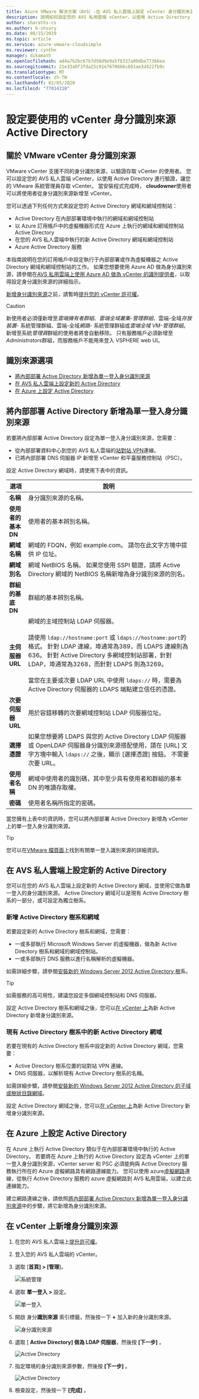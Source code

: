 ```yaml
---
title: Azure VMware 解決方案（AVS）-在 AVS 私人雲端上設定 vCenter 身分識別來源
description: 說明如何設定您的 AVS 私用雲端 vCenter，以使用 Active Directory 進行驗證，讓 VMware 系統管理員存取 vCenter
author: sharaths-cs
ms.author: b-shsury
ms.date: 08/15/2019
ms.topic: article
ms.service: azure-vmware-cloudsimple
ms.reviewer: cynthn
manager: dikamath
ms.openlocfilehash: ad4a7b2bc67b7d50d9e9a5f8337a09dbe77366ea
ms.sourcegitcommit: 21e33a0f3fda25c91e7670666c601ae3d422fb9c
ms.translationtype: MT
ms.contentlocale: zh-TW
ms.lasthandoff: 02/05/2020
ms.locfileid: "77014210"
---
```

# <a name="set-up-vcenter-identity-sources-to-use-active-directory"></a>設定要使用的 vCenter 身分識別來源 Active Directory

## <a name="about-vmware-vcenter-identity-sources"></a>關於 VMware vCenter 身分識別來源

VMware vCenter 支援不同的身分識別來源，以驗證存取 vCenter 的使用者。 您可以設定您的 AVS 私人雲端 vCenter，以使用 Active Directory 進行驗證，讓您的 VMware 系統管理員存取 vCenter。 當安裝程式完成時， **cloudowner**使用者可以將使用者從身分識別來源新增至 vCenter。 

您可以透過下列任何方式來設定您的 Active Directory 網域和網域控制站：

* Active Directory 在內部部署環境中執行的網域和網域控制站
* 以 Azure 訂用帳戶中的虛擬機器形式在 Azure 上執行的網域和網域控制站 Active Directory
* 在您的 AVS 私人雲端中執行的新 Active Directory 網域和網域控制站
* Azure Active Directory 服務

本指南說明在您的訂用帳戶中設定執行于內部部署或作為虛擬機器之 Active Directory 網域和網域控制站的工作。 如果您想要使用 Azure AD 做為身分識別來源，請參閱在[AVS 私用雲端上使用 Azure AD 做為 vCenter 的識別提供者](azure-ad.md)，以取得設定身分識別來源的詳細指示。

[新增身分識別來源](#add-an-identity-source-on-vcenter)之前，請暫時[提升您的 vCenter 許可權](escalate-private-cloud-privileges.md)。

> [!CAUTION]
> 新使用者必須僅新增至*雲端擁有者群組*、*雲端全域叢集-管理群組*、雲端-全域*存放裝置-* 系統管理群組、雲端-全域*網路-* 系統管理群組或*雲端全域 VM-管理群組*。  新增至系統*管理員*群組的使用者將會自動移除。  只有服務帳戶必須新增至*Administrators*群組，而服務帳戶不能用來登入 VSPHERE web UI。   


## <a name="identity-source-options"></a>識別來源選項

* [將內部部署 Active Directory 新增為單一登入身分識別來源](#add-on-premises-active-directory-as-a-single-sign-on-identity-source)
* [在 AVS 私人雲端上設定新的 Active Directory](#set-up-new-active-directory-on-an-avs-private-cloud)
* [在 Azure 上設定 Active Directory](#set-up-active-directory-on-azure)

## <a name="add-on-premises-active-directory-as-a-single-sign-on-identity-source"></a>將內部部署 Active Directory 新增為單一登入身分識別來源

若要將內部部署 Active Directory 設定為單一登入身分識別來源，您需要：

* 從內部部署資料中心到您的 AVS 私人雲端的[站對站 VPN](vpn-gateway.md#set-up-a-site-to-site-vpn-gateway)連線。
* 已將內部部署 DNS 伺服器 IP 新增至 vCenter 和平臺服務控制站（PSC）。

設定 Active Directory 網域時，請使用下表中的資訊。

| **選項** | **說明** |
|------------|-----------------|
| **名稱** | 身分識別來源的名稱。 |
| **使用者的基本 DN** | 使用者的基本辨別名稱。 |
| **網域名稱** | 網域的 FDQN，例如 example.com。 請勿在此文字方塊中提供 IP 位址。 |
| **網域別名** | 網域 NetBIOS 名稱。 如果您使用 SSPI 驗證，請將 Active Directory 網域的 NetBIOS 名稱新增為身分識別來源的別名。 |
| **群組的基底 DN** | 群組的基本辨別名稱。 |
| **主伺服器 URL** | 網域的主域控制站 LDAP 伺服器。<br><br>請使用 `ldap://hostname:port` 或 `ldaps://hostname:port`的格式。 針對 LDAP 連線，埠通常為389，而 LDAPS 連線則為636。 針對 Active Directory 多網域控制站部署，針對 LDAP，埠通常為3268，而針對 LDAPS 則為3269。<br><br>當您在主要或次要 LDAP URL 中使用 `ldaps://` 時，需要為 Active Directory 伺服器的 LDAPS 端點建立信任的憑證。 |
| **次要伺服器 URL** | 用於容錯移轉的次要網域控制站 LDAP 伺服器位址。 |
| **選擇憑證** | 如果您想要將 LDAPS 與您的 Active Directory LDAP 伺服器或 OpenLDAP 伺服器身分識別來源搭配使用，請在 [URL] 文字方塊中輸入 `ldaps://` 之後，顯示 [選擇憑證] 按鈕。 不需要次要 URL。 |
| **使用者名稱** | 網域中使用者的識別碼，其中至少具有使用者和群組的基本 DN 的唯讀存取權。 |
| **密碼** | 使用者名稱所指定的密碼。 |

當您擁有上表中的資訊時，您可以將內部部署 Active Directory 新增為 vCenter 上的單一登入身分識別來源。

> [!TIP]
> 您可以在[VMware 檔頁面](https://docs.vmware.com/en/VMware-vSphere/6.5/com.vmware.psc.doc/GUID-B23B1360-8838-4FF2-B074-71643C4CB040.html)上找到有關單一登入識別來源的詳細資訊。

## <a name="set-up-new-active-directory-on-an-avs-private-cloud"></a>在 AVS 私人雲端上設定新的 Active Directory

您可以在您的 AVS 私人雲端上設定新的 Active Directory 網域，並使用它做為單一登入的身分識別來源。 Active Directory 網域可以是現有 Active Directory 樹系的一部分，或可設定為獨立樹系。

### <a name="new-active-directory-forest-and-domain"></a>新增 Active Directory 樹系和網域

若要設定新的 Active Directory 樹系和網域，您需要：

* 一或多部執行 Microsoft Windows Server 的虛擬機器，做為新 Active Directory 樹系和網域的網域控制站。
* 一或多部執行 DNS 服務以進行名稱解析的虛擬機器。

如需詳細步驟，請參閱[安裝新的 Windows Server 2012 Active Directory 樹](https://docs.microsoft.com/windows-server/identity/ad-ds/deploy/install-a-new-windows-server-2012-active-directory-forest--level-200-)系。

> [!TIP]
> 如需服務的高可用性，建議您設定多個網域控制站和 DNS 伺服器。

設定 Active Directory 樹系和網域之後，您可以[在 vCenter 上](#add-an-identity-source-on-vcenter)為新 Active Directory 新增身分識別來源。

### <a name="new-active-directory-domain-in-an-existing-active-directory-forest"></a>現有 Active Directory 樹系中的新 Active Directory 網域

若要在現有的 Active Directory 樹系中設定新的 Active Directory 網域，您需要：

* Active Directory 樹系位置的站對站 VPN 連線。
* DNS 伺服器，以解析現有 Active Directory 樹系的名稱。

如需詳細步驟，請參閱[安裝新的 Windows Server 2012 Active Directory 的子域或樹狀目錄網域](https://docs.microsoft.com/windows-server/identity/ad-ds/deploy/install-a-new-windows-server-2012-active-directory-child-or-tree-domain--level-200-)。

設定 Active Directory 網域之後，您可以[在 vCenter 上](#add-an-identity-source-on-vcenter)為新 Active Directory 新增身分識別來源。

## <a name="set-up-active-directory-on-azure"></a>在 Azure 上設定 Active Directory

在 Azure 上執行 Active Directory 類似于在內部部署環境中執行的 Active Directory。 若要將在 Azure 上執行的 Active Directory 設定為 vCenter 上的單一登入身分識別來源，vCenter server 和 PSC 必須能夠與 Active Directory 服務執行所在的 Azure 虛擬網路具有網路連線能力。 您可以使用 azure[虛擬網路](azure-expressroute-connection.md)連線，從執行 Active Directory 服務的 azure 虛擬網路到 AVS 私用雲端，以建立此連線能力。

建立網路連線之後，請依照[將內部部署 Active Directory 新增為單一登入身分識別來源](#add-on-premises-active-directory-as-a-single-sign-on-identity-source)中的步驟，將它新增為身分識別來源。 

## <a name="add-an-identity-source-on-vcenter"></a>在 vCenter 上新增身分識別來源

1. 在您的 AVS 私人雲端上[提升許可權](escalate-private-cloud-privileges.md)。

2. 登入您的 AVS 私人雲端的 vCenter。

3. 選取 [**首頁] > [管理**]。

    ![系統管理](media/OnPremAD01.png)

4. 選取 **單一登入 >** 設定。

    ![單一登入](media/OnPremAD02.png)

5. 開啟 身分**識別來源** 索引標籤，然後按一下  **+** 加入新的身分識別來源。

    ![身分識別來源](media/OnPremAD03.png)

6. 選取 [ **Active Directory] 做為 LDAP 伺服器**，然後按 **[下一步]** 。

    ![Active Directory](media/OnPremAD04.png)

7. 指定環境的身分識別來源參數，然後按 **[下一步]** 。

    ![Active Directory](media/OnPremAD05.png)

8. 檢查設定，然後按一下 **[完成]** 。
